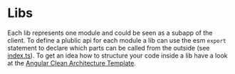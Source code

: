 # Libs

Each lib represents one module and could be seen as a subapp of the client. To define a plublic api for each module a lib can use the esm `export` statement to declare which parts can be called from the outside (see [index.ts]("./../context-a/src/index.ts)).
To get an idea how to structure your code inside a lib have a look at the [Angular Clean Architecture Template]("https://github.com/ovsoftware/clean-architecture-angular-template").